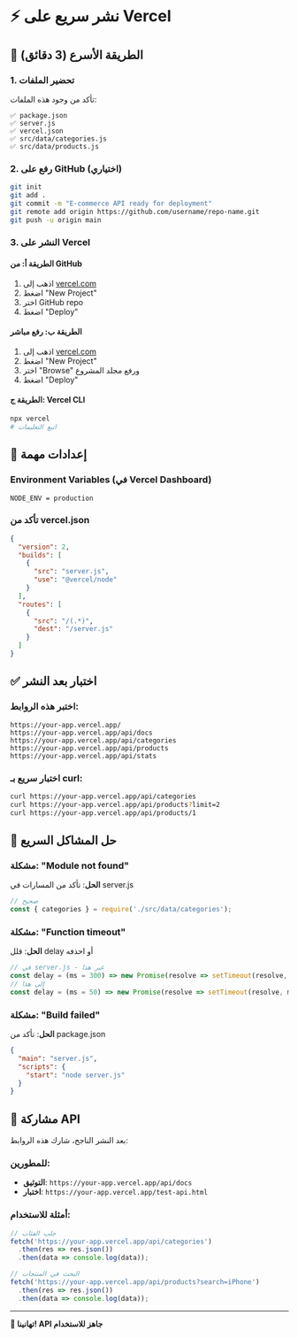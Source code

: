 # ⚡ نشر سريع على Vercel

## 🚀 الطريقة الأسرع (3 دقائق)

### 1. تحضير الملفات
تأكد من وجود هذه الملفات:
```
✅ package.json
✅ server.js  
✅ vercel.json
✅ src/data/categories.js
✅ src/data/products.js
```

### 2. رفع على GitHub (اختياري)
```bash
git init
git add .
git commit -m "E-commerce API ready for deployment"
git remote add origin https://github.com/username/repo-name.git
git push -u origin main
```

### 3. النشر على Vercel

#### الطريقة أ: من GitHub
1. اذهب إلى [vercel.com](https://vercel.com)
2. اضغط "New Project"
3. اختر GitHub repo
4. اضغط "Deploy"

#### الطريقة ب: رفع مباشر
1. اذهب إلى [vercel.com](https://vercel.com)
2. اضغط "New Project"
3. اختر "Browse" ورفع مجلد المشروع
4. اضغط "Deploy"

#### الطريقة ج: Vercel CLI
```bash
npx vercel
# اتبع التعليمات
```

## 🔧 إعدادات مهمة

### Environment Variables (في Vercel Dashboard)
```
NODE_ENV = production
```

### تأكد من vercel.json
```json
{
  "version": 2,
  "builds": [
    {
      "src": "server.js",
      "use": "@vercel/node"
    }
  ],
  "routes": [
    {
      "src": "/(.*)",
      "dest": "/server.js"
    }
  ]
}
```

## ✅ اختبار بعد النشر

### اختبر هذه الروابط:
```
https://your-app.vercel.app/
https://your-app.vercel.app/api/docs
https://your-app.vercel.app/api/categories
https://your-app.vercel.app/api/products
https://your-app.vercel.app/api/stats
```

### اختبار سريع بـ curl:
```bash
curl https://your-app.vercel.app/api/categories
curl https://your-app.vercel.app/api/products?limit=2
curl https://your-app.vercel.app/api/products/1
```

## 🐛 حل المشاكل السريع

### مشكلة: "Module not found"
**الحل**: تأكد من المسارات في server.js
```javascript
// صحيح
const { categories } = require('./src/data/categories');
```

### مشكلة: "Function timeout"
**الحل**: قلل delay أو احذفه
```javascript
// في server.js - غير هذا
const delay = (ms = 300) => new Promise(resolve => setTimeout(resolve, ms));
// إلى هذا
const delay = (ms = 50) => new Promise(resolve => setTimeout(resolve, ms));
```

### مشكلة: "Build failed"
**الحل**: تأكد من package.json
```json
{
  "main": "server.js",
  "scripts": {
    "start": "node server.js"
  }
}
```

## 📱 مشاركة API

بعد النشر الناجح، شارك هذه الروابط:

### للمطورين:
- **التوثيق**: `https://your-app.vercel.app/api/docs`
- **اختبار**: `https://your-app.vercel.app/test-api.html`

### أمثلة للاستخدام:
```javascript
// جلب الفئات
fetch('https://your-app.vercel.app/api/categories')
  .then(res => res.json())
  .then(data => console.log(data));

// البحث في المنتجات
fetch('https://your-app.vercel.app/api/products?search=iPhone')
  .then(res => res.json())
  .then(data => console.log(data));
```

---

**🎉 تهانينا! API جاهز للاستخدام**
